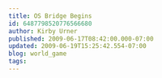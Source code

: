 ```yaml
---
title: OS Bridge Begins
id: 6487798520776566680
author: Kirby Urner
published: 2009-06-17T08:42:00.000-07:00
updated: 2009-06-19T15:25:42.554-07:00
blog: world_game
tags: 
---
```


